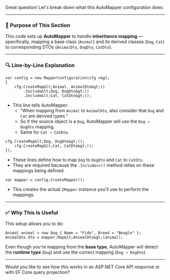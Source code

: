 Great question! Let's break down what this AutoMapper configuration does:

---

### 🧠 Purpose of This Section

This code sets up **AutoMapper** to handle **inheritance mapping** — specifically, mapping a base class (`Animal`) and its derived classes (`Dog`, `Cat`) to corresponding DTOs (`AnimalDto`, `DogDto`, `CatDto`).

---

### 🔍 Line-by-Line Explanation

```CSharp
var config = new MapperConfiguration(cfg =&gt;
{
    cfg.CreateMap&lt;Animal, AnimalDto&gt;()
        .Include&lt;Dog, DogDto&gt;()
        .Include&lt;Cat, CatDto&gt;();
```

- This line tells AutoMapper:
    - "When mapping from `Animal` to `AnimalDto`, also consider that `Dog` and `Cat` are derived types."
    - So if the source object is a `Dog`, AutoMapper will use the `Dog → DogDto` mapping.
    - Same for `Cat → CatDto`.

```CSharp
cfg.CreateMap&lt;Dog, DogDto&gt;();
    cfg.CreateMap&lt;Cat, CatDto&gt;();
});
```

- These lines define how to map `Dog` to `DogDto` and `Cat` to `CatDto`.
- They are required because the `.Include<>()` method relies on these mappings being defined.

```CSharp
var mapper = config.CreateMapper();
```

- This creates the actual `IMapper` instance you’ll use to perform the mappings.

---

### ✅ Why This Is Useful

This setup allows you to do:

```CSharp
Animal animal = new Dog { Name = "Fido", Breed = "Beagle" };
AnimalDto dto = mapper.Map&lt;AnimalDto&gt;(animal);
```

Even though you're mapping from the **base type**, AutoMapper will detect the **runtime type** (`Dog`) and use the correct mapping (`Dog → DogDto`).

---

Would you like to see how this works in an ASP.NET Core API response or with EF Core query projection?